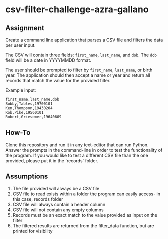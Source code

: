 # csv-filter-challenge-azra-gallano

## Assignment
Create a command line application that parses a CSV file and filters the data per user input.

The CSV will contain three fields: `first_name`, `last_name`, and `dob`. The `dob` field will be a date in YYYYMMDD format.

The user should be prompted to filter by `first_name`, `last_name`, or birth year. The application should then accept a name or year and return all records that match the value for the provided filter. 

Example input:
```
first_name,last_name,dob
Bobby,Tables,19700101
Ken,Thompson,19430204
Rob,Pike,19560101
Robert,Griesemer,19640609
```
## How-To
Clone this repository and run it in any text-editor that can run Python. Answer the prompts in the command-line in order to test the functionality of the program. If you would like to test a different CSV file than the one provided, please put it in the 'records' folder. 

## Assumptions 
1. The file provided will always be a CSV file
2. CSV file to read exists within a folder the program can easily access- in this case, records folder 
3. CSV file will always contain a header column 
4. CSV file will not contain any empty columns
5. Records must be an exact match to the value provided as input on the filter 
6. The filtered results are returned from the filter_data function, but are printed for visibility 
